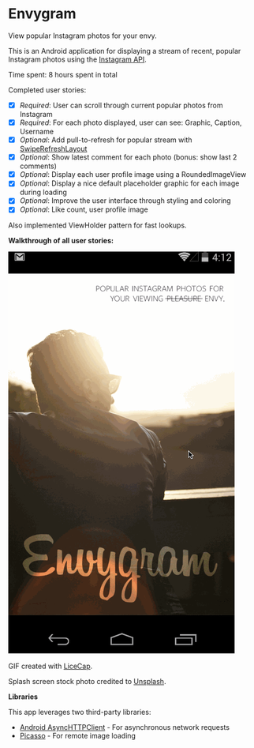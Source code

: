 # Envygram

View popular Instagram photos for your envy.

This is an Android application for displaying a stream of recent, popular Instagram photos using the [Instagram API](http://instagram.com/developer/).

Time spent: 8 hours spent in total

Completed user stories:

 * [x] *Required*: User can scroll through current popular photos from Instagram
 * [x] *Required*: For each photo displayed, user can see: Graphic, Caption, Username
 * [x] *Optional*: Add pull-to-refresh for popular stream with [SwipeRefreshLayout](http://guides.codepath.com/android/Implementing-Pull-to-Refresh-Guide)
 * [x] *Optional*: Show latest comment for each photo (bonus: show last 2 comments)
 * [x] *Optional*: Display each user profile image using a RoundedImageView
 * [x] *Optional*: Display a nice default placeholder graphic for each image during loading
 * [x] *Optional*: Improve the user interface through styling and coloring
 * [x] *Optional*: Like count, user profile image

Also implemented ViewHolder pattern for fast lookups.

**Walkthrough of all user stories:**

![Video Walkthrough](images/envygramwalkthrough.gif)

GIF created with [LiceCap](http://www.cockos.com/licecap/).

Splash screen stock photo credited to [Unsplash](http://unsplash.com/).

**Libraries**

This app leverages two third-party libraries:

 * [Android AsyncHTTPClient](http://loopj.com/android-async-http/) - For asynchronous network requests
 * [Picasso](http://square.github.io/picasso/) - For remote image loading
